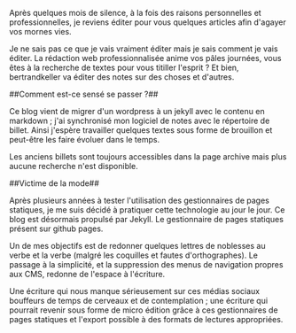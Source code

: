 Après quelques mois de silence, à la fois des raisons personnelles et professionnelles, je reviens éditer pour vous quelques articles afin d'agayer vos mornes vies.

Je ne sais pas ce que je vais vraiment éditer mais je sais comment je vais éditer. La rédaction web professionnalisée anime vos pâles journées, vous êtes à la recherche de textes pour vous titiller l'esprit ? Et bien, bertrandkeller va éditer des notes sur des choses et d'autres.

##Comment est-ce sensé se passer ?##

Ce blog vient de migrer d'un wordpress à un jekyll avec le contenu en markdown ; j'ai synchronisé mon logiciel de notes avec le répertoire de billet. Ainsi j'espère travailler quelques textes sous forme de brouillon et peut-être les faire évoluer dans le temps.

Les anciens billets sont toujours accessibles dans la page archive mais plus aucune recherche n'est disponible.

##Victime de la mode##

Après plusieurs années à tester l'utilisation des gestionnaires de pages statiques, je me suis décidé à pratiquer cette technologie au jour le jour. Ce blog est désormais propulsé par Jekyll. Le gestionnaire de pages statiques présent sur github pages.

Un de mes objectifs est de redonner quelques lettres de noblesses au verbe et la verbe (malgré les coquilles et fautes d'orthographes). Le passage à la simplicité, et la suppression des menus de navigation propres aux CMS, redonne de l'espace à l'écriture.

Une écriture qui nous manque sérieusement sur ces médias sociaux bouffeurs de temps de cerveaux et de contemplation ; une écriture qui pourrait revenir sous forme de micro édition grâce à ces gestionnaires de pages statiques et l'export possible à des formats de lectures appropriées.

